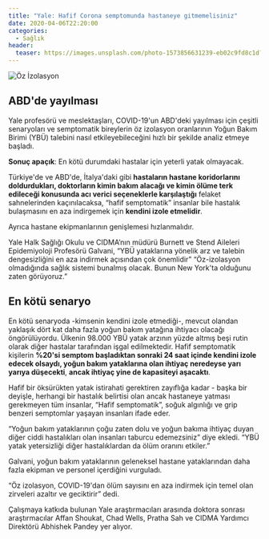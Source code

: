 ```yaml
---
title: "Yale: Hafif Corona semptomunda hastaneye gitmemelisiniz"
date: 2020-04-06T22:20:00
categories:
  - Sağlık
header:
  teaser: https://images.unsplash.com/photo-1573856631239-eb02c9fd8c1d?ixlib=rb-1.2.1&ixid=eyJhcHBfaWQiOjEyMDd9&auto=format&fit=crop&w=1350&q=80
---
```

![Öz İzolasyon](https://images.unsplash.com/photo-1573856631239-eb02c9fd8c1d?ixlib=rb-1.2.1&ixid=eyJhcHBfaWQiOjEyMDd9&auto=format&fit=crop&w=1350&q=80)

ABD'de yayılması
-
Yale profesörü ve meslektaşları, COVID-19'un ABD'deki yayılması için çeşitli senaryoları ve semptomatik bireylerin öz izolasyon oranlarının Yoğun Bakım Birimi (YBÜ) talebini nasıl etkileyebileceğini hızlı bir şekilde analiz etmeye başladı.

**Sonuç apaçık**: En kötü durumdaki hastalar için yeterli yatak olmayacak.

Türkiye'de ve ABD'de, İtalya'daki gibi **hastaların hastane koridorlarını doldurdukları, doktorların kimin bakım alacağı ve kimin ölüme terk edileceği konusunda acı verici seçeneklerle karşılaştığı** felaket sahnelerinden kaçınılacaksa, “hafif semptomatik” insanlar bile hastalık bulaşmasını en aza indirgemek için **kendini izole etmelidir**.

Ayrıca hastane ekipmanlarının genişlemesi hızlanmalıdır.

Yale Halk Sağlığı Okulu ve CIDMA’nın müdürü Burnett ve Stend Aileleri Epidemiyoloji Profesörü Galvani, “YBÜ yataklarına yönelik arz ve talebin dengesizliğini en aza indirmek açısından çok önemlidir” “Öz-izolasyon olmadığında sağlık sistemi bunalmış olacak. Bunun New York'ta olduğunu zaten görüyoruz.”

En kötü senaryo
-
En kötü senaryoda -kimsenin kendini izole etmediği-, mevcut olandan yaklaşık dört kat daha fazla yoğun bakım yatağına ihtiyacı olacağı öngörülüyordu. Ülkenin 98.000 YBÜ yatak arzının yüzde altmış beşi rutin olarak diğer hastalar tarafından işgal edilmektedir. Hafif semptomatik kişilerin **%20'si semptom başladıktan sonraki 24 saat içinde kendini izole edecek olsaydı, yoğun bakım yataklarına olan ihtiyaç neredeyse yarı yarıya düşecekti**, **ancak ihtiyaç yine de kapasiteyi aşacaktı**.

Hafif bir öksürükten yatak istirahati gerektiren zayıflığa kadar - başka bir deyişle, herhangi bir hastalık belirtisi olan ancak hastaneye yatması gerekmeyen tüm insanlar, “Hafif semptomatik”, soğuk algınlığı ve grip benzeri semptomlar yaşayan insanları ifade eder.

“Yoğun bakım yataklarının çoğu zaten dolu ve yoğun bakıma ihtiyaç duyan diğer ciddi hastalıkları olan insanları taburcu edemezsiniz” diye ekledi. “YBÜ yatak yetersizliği diğer hastalıklardan da ölüm oranını etkiler.”

Galvani, yoğun bakım yataklarının geleneksel hastane yataklarından daha fazla ekipman ve personel içerdiğini vurguladı.

“Öz izolasyon, COVID-19'dan ölüm sayısını en aza indirmek için temel olan zirveleri azaltır ve geciktirir” dedi.

Çalışmaya katkıda bulunan Yale araştırmacıları arasında doktora sonrası araştırmacılar Affan Shoukat, Chad Wells, Pratha Sah ve CIDMA Yardımcı Direktörü Abhishek Pandey yer alıyor.
